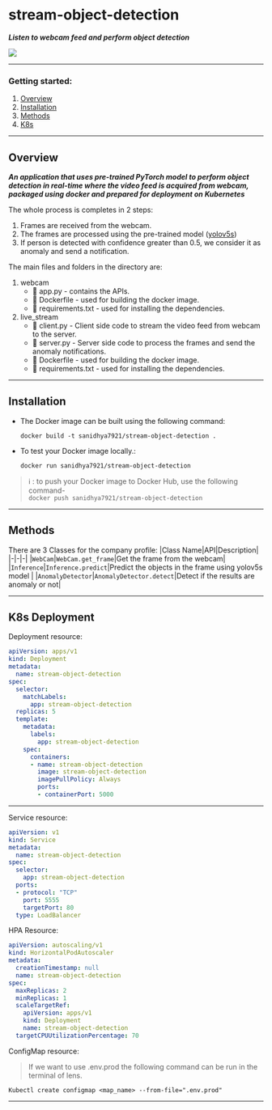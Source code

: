# stream-object-detection

***Listen to webcam feed and perform object detection***

<img src="demo.gif"/>

---

### Getting started:
1. [Overview](#overview)
2. [Installation](#installation)
3. [Methods](#methods)
4. [K8s](#k8s-deployment)
---

## Overview

***An application that uses pre-trained PyTorch model to perform object detection in real-time where the video feed is acquired from webcam, packaged using docker and prepared for deployment on Kubernetes***

The whole process is completes in 2 steps:
1. Frames are received from the webcam.
2. The frames are processed using the pre-trained model ([yolov5s](https://github.com/ultralytics/yolov5/releases))
3. If person is detected with confidence greater than 0.5, we consider it as anomaly and send a notification.

The main files and folders in the directory are:
1. webcam
    - 📑 app.py - contains the APIs.
    - 📑 Dockerfile - used for building the docker image.
    - 📑 requirements.txt - used for installing the dependencies.
2. live_stream
    - 📑 client.py - Client side code to stream the video feed from webcam to the server.
    - 📑 server.py - Server side code to process the frames and send the anomaly notifications.
    - 📑 Dockerfile - used for building the docker image.
    - 📑 requirements.txt - used for installing the dependencies.
---

## Installation
- The Docker image can be built using the following command:
    
    ```
    docker build -t sanidhya7921/stream-object-detection .
    ```

- To test your Docker image locally.:

    ```
    docker run sanidhya7921/stream-object-detection     
    ```
> ℹ : to push your Docker image to Docker Hub, use the following command- <br>
`docker push sanidhya7921/stream-object-detection`
---

## Methods


There are 3 Classes for the company profile:
|Class Name|API|Description|
|-|-|-|
|`WebCam`|`WebCam.get_frame`|Get the frame from the webcam|
|`Inference`|`Inference.predict`|Predict the objects in the frame using yolov5s model |
|`AnomalyDetector`|`AnomalyDetector.detect`|Detect if the results are anomaly or not|

---

## K8s Deployment

Deployment resource: 
``` yaml
apiVersion: apps/v1
kind: Deployment
metadata:
  name: stream-object-detection
spec:
  selector:
    matchLabels:
      app: stream-object-detection
  replicas: 5
  template:
    metadata:
      labels:
        app: stream-object-detection
    spec:
      containers:
      - name: stream-object-detection
        image: stream-object-detection
        imagePullPolicy: Always
        ports:
        - containerPort: 5000
```
---
Service resource: 
``` yaml
apiVersion: v1
kind: Service
metadata:
  name: stream-object-detection
spec:
  selector:
    app: stream-object-detection
  ports:
  - protocol: "TCP"
    port: 5555
    targetPort: 80
  type: LoadBalancer
```

HPA Resource:
``` yaml
apiVersion: autoscaling/v1
kind: HorizontalPodAutoscaler
metadata:
  creationTimestamp: null
  name: stream-object-detection
spec:
  maxReplicas: 2
  minReplicas: 1
  scaleTargetRef:
	apiVersion: apps/v1
	kind: Deployment
	name: stream-object-detection
  targetCPUUtilizationPercentage: 70
```
ConfigMap resource: <br>
> If we want to use .env.prod the following command can be run in the terminal of lens.

```
Kubectl create configmap <map_name> --from-file=".env.prod"
```
---
